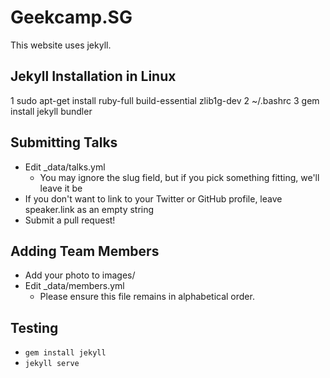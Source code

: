 # Geekcamp.SG

This website uses jekyll.

## Jekyll Installation in Linux
  1   sudo apt-get install ruby-full build-essential zlib1g-dev
  2   ~/.bashrc
  3   gem install jekyll bundler
  
## Submitting Talks

- Edit \_data/talks.yml
  - You may ignore the slug field, but if you pick something fitting, we'll leave it be
- If you don't want to link to your Twitter or GitHub profile, leave speaker.link as an empty string
- Submit a pull request!

## Adding Team Members

- Add your photo to images/
- Edit \_data/members.yml
  - Please ensure this file remains in alphabetical order.

## Testing

- `gem install jekyll`
- `jekyll serve`
